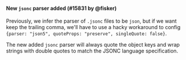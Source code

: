 #### New `jsonc` parser added (#15831 by @fisker)

Previously, we infer the parser of `.jsonc` files to be `json`, but if we want keep the trailing comma, we'll have to use a hacky workaround to config `{parser: "json5", quoteProps: "preserve", singleQuote: false}`.

The new added `jsonc` parser will always quote the object keys and wrap strings with double quotes to match the JSONC language specification.

